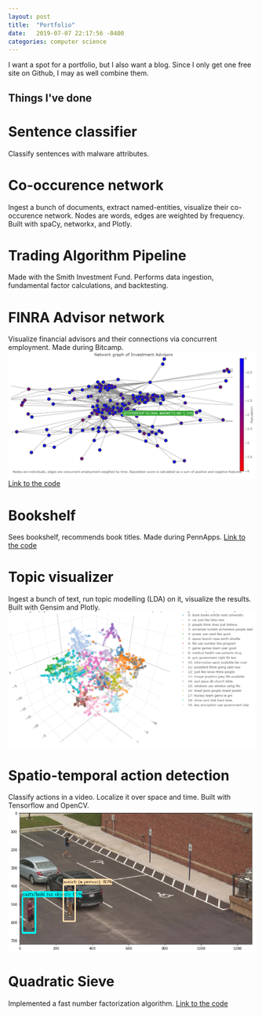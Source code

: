 ```yaml
---
layout: post
title:  "Portfolio"
date:   2019-07-07 22:17:56 -0400
categories: computer science
---
```


I want a spot for a portfolio, but I also want a blog. Since I only get one free site on Github, I may as well combine them.

## Things I've done

# Sentence classifier
Classify sentences with malware attributes.

# Co-occurence network
Ingest a bunch of documents, extract named-entities, visualize their co-occurence network. Nodes are words, edges are weighted by frequency. Built with spaCy, networkx, and Plotly.

# Trading Algorithm Pipeline
Made with the Smith Investment Fund. Performs data ingestion, fundamental factor calculations, and backtesting. 

# FINRA Advisor network
Visualize financial advisors and their connections via concurrent employment. Made during Bitcamp.
![FINRA network](/images/finra_network.PNG)
[Link to the code][finra-network]

# Bookshelf
Sees bookshelf, recommends book titles. Made during PennApps.
[Link to the code][bookshelf]

# Topic visualizer
Ingest a bunch of text, run topic modelling (LDA) on it, visualize the results. Built with Gensim and Plotly.
![Topic model](/images/topic_model.PNG)

# Spatio-temporal action detection
Classify actions in a video. Localize it over space and time. Built with Tensorflow and OpenCV.
![Action detection](/images/action_detection.png)

# Quadratic Sieve
Implemented a fast number factorization algorithm.
[Link to the code][quadratic-sieve]

[finra-network]: https://github.com/Maosef/Bitcamp_2019
[bookshelf]: https://github.com/Maosef/PennApps_XIX
[quadratic-sieve]: https://github.com/Maosef/Quadratic-Sieve

